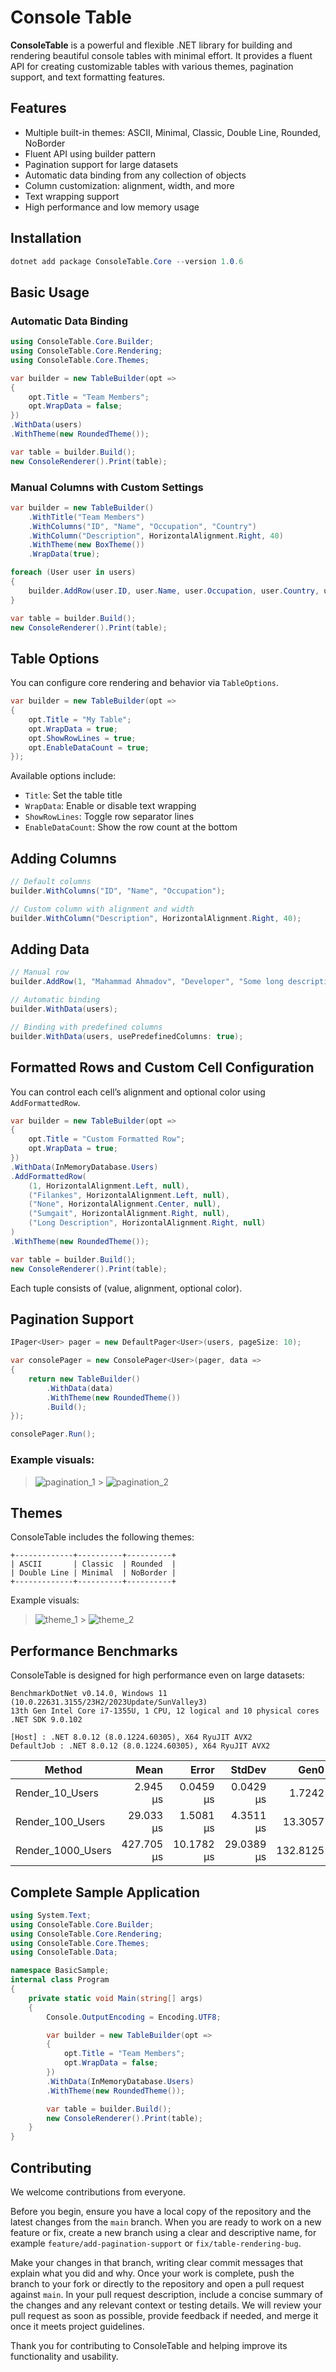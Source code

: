# Console Table

**ConsoleTable** is a powerful and flexible .NET library for building and rendering beautiful console tables with minimal effort. It provides a fluent API for creating customizable tables with various themes, pagination support, and text formatting features.

## Features

- Multiple built-in themes: ASCII, Minimal, Classic, Double Line, Rounded, NoBorder
- Fluent API using builder pattern
- Pagination support for large datasets
- Automatic data binding from any collection of objects
- Column customization: alignment, width, and more
- Text wrapping support
- High performance and low memory usage

## Installation

```csharp
dotnet add package ConsoleTable.Core --version 1.0.6
```

## Basic Usage

### Automatic Data Binding

```csharp
using ConsoleTable.Core.Builder;
using ConsoleTable.Core.Rendering;
using ConsoleTable.Core.Themes;

var builder = new TableBuilder(opt =>
{
    opt.Title = "Team Members";
    opt.WrapData = false;
})
.WithData(users)
.WithTheme(new RoundedTheme());

var table = builder.Build();
new ConsoleRenderer().Print(table);
```

### Manual Columns with Custom Settings

```csharp
var builder = new TableBuilder()
    .WithTitle("Team Members")
    .WithColumns("ID", "Name", "Occupation", "Country")
    .WithColumn("Description", HorizontalAlignment.Right, 40)
    .WithTheme(new BoxTheme())
    .WrapData(true);

foreach (User user in users)
{
    builder.AddRow(user.ID, user.Name, user.Occupation, user.Country, user.Description);
}

var table = builder.Build();
new ConsoleRenderer().Print(table);
```

## Table Options

You can configure core rendering and behavior via `TableOptions`.

```csharp
var builder = new TableBuilder(opt =>
{
    opt.Title = "My Table";
    opt.WrapData = true;
    opt.ShowRowLines = true;
    opt.EnableDataCount = true;
});
```

Available options include:

- `Title`: Set the table title
- `WrapData`: Enable or disable text wrapping
- `ShowRowLines`: Toggle row separator lines
- `EnableDataCount`: Show the row count at the bottom

## Adding Columns

```csharp
// Default columns
builder.WithColumns("ID", "Name", "Occupation");

// Custom column with alignment and width
builder.WithColumn("Description", HorizontalAlignment.Right, 40);
```

## Adding Data

```csharp
// Manual row
builder.AddRow(1, "Mahammad Ahmadov", "Developer", "Some long description here...");

// Automatic binding
builder.WithData(users);

// Binding with predefined columns
builder.WithData(users, usePredefinedColumns: true);
```

## Formatted Rows and Custom Cell Configuration

You can control each cell’s alignment and optional color using `AddFormattedRow`.

```csharp
var builder = new TableBuilder(opt =>
{
    opt.Title = "Custom Formatted Row";
    opt.WrapData = true;
})
.WithData(InMemoryDatabase.Users)
.AddFormattedRow(
    (1, HorizontalAlignment.Left, null),
    ("Filankes", HorizontalAlignment.Left, null),
    ("None", HorizontalAlignment.Center, null),
    ("Sumgait", HorizontalAlignment.Right, null),
    ("Long Description", HorizontalAlignment.Right, null)
)
.WithTheme(new RoundedTheme());

var table = builder.Build();
new ConsoleRenderer().Print(table);
```

Each tuple consists of (value, alignment, optional color).

## Pagination Support

```csharp
IPager<User> pager = new DefaultPager<User>(users, pageSize: 10);

var consolePager = new ConsolePager<User>(pager, data =>
{
    return new TableBuilder()
        .WithData(data)
        .WithTheme(new RoundedTheme())
        .Build();
});

consolePager.Run();
```

### Example visuals:

> ![pagination_1](https://raw.githubusercontent.com/AhmadovMahammad/ConsoleTable/main/docs/images/pagination_1.png) > ![pagination_2](https://raw.githubusercontent.com/AhmadovMahammad/ConsoleTable/main/docs/images/pagination_2.png)

## Themes

ConsoleTable includes the following themes:

```
+-------------+----------+----------+
| ASCII       | Classic  | Rounded  |
| Double Line | Minimal  | NoBorder |
+-------------+----------+----------+
```

Example visuals:

> ![theme_1](https://raw.githubusercontent.com/AhmadovMahammad/ConsoleTable/main/docs/images/theme_1.png) > ![theme_2](https://raw.githubusercontent.com/AhmadovMahammad/ConsoleTable/main/docs/images/theme_2.png)

## Performance Benchmarks

ConsoleTable is designed for high performance even on large datasets:

```
BenchmarkDotNet v0.14.0, Windows 11 (10.0.22631.3155/23H2/2023Update/SunValley3)
13th Gen Intel Core i7-1355U, 1 CPU, 12 logical and 10 physical cores
.NET SDK 9.0.102

[Host] : .NET 8.0.12 (8.0.1224.60305), X64 RyuJIT AVX2
DefaultJob : .NET 8.0.12 (8.0.1224.60305), X64 RyuJIT AVX2

```

| Method            |       Mean |      Error |     StdDev |     Gen0 |     Gen1 |    Gen2 | Allocated |
| ----------------- | ---------: | ---------: | ---------: | -------: | -------: | ------: | --------: |
| Render_10_Users   |   2.945 μs |  0.0459 μs |  0.0429 μs |   1.7242 |   0.0610 |       - |  10.58 KB |
| Render_100_Users  |  29.033 μs |  1.5081 μs |  4.3511 μs |  13.3057 |   2.1973 |       - |  81.77 KB |
| Render_1000_Users | 427.705 μs | 10.1782 μs | 29.0389 μs | 132.8125 | 132.3242 | 66.4063 | 817.29 KB |

## Complete Sample Application

```csharp
using System.Text;
using ConsoleTable.Core.Builder;
using ConsoleTable.Core.Rendering;
using ConsoleTable.Core.Themes;
using ConsoleTable.Data;

namespace BasicSample;
internal class Program
{
    private static void Main(string[] args)
    {
        Console.OutputEncoding = Encoding.UTF8;

        var builder = new TableBuilder(opt =>
        {
            opt.Title = "Team Members";
            opt.WrapData = false;
        })
        .WithData(InMemoryDatabase.Users)
        .WithTheme(new RoundedTheme());

        var table = builder.Build();
        new ConsoleRenderer().Print(table);
    }
}
```

## Contributing

We welcome contributions from everyone.

Before you begin, ensure you have a local copy of the repository and the latest changes from the `main` branch. When you are ready to work on a new feature or fix, create a new branch using a clear and descriptive name, for example `feature/add-pagination-support` or `fix/table-rendering-bug`.

Make your changes in that branch, writing clear commit messages that explain what you did and why. Once your work is complete, push the branch to your fork or directly to the repository and open a pull request against `main`. In your pull request description, include a concise summary of the changes and any relevant context or testing details. We will review your pull request as soon as possible, provide feedback if needed, and merge it once it meets project guidelines.

Thank you for contributing to ConsoleTable and helping improve its functionality and usability.
